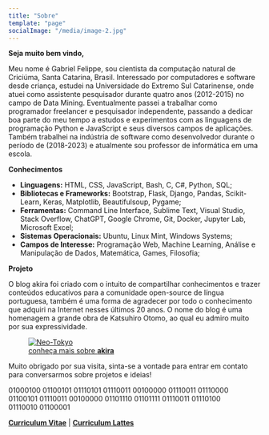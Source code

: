 ```yaml
---
title: "Sobre"
template: "page"
socialImage: "/media/image-2.jpg"
---
```


<b>Seja muito bem vindo,</b>

Meu nome é Gabriel Felippe, sou cientista da computação natural de Criciúma, Santa Catarina, Brasil. Interessado por computadores e software desde criança, estudei na Universidade do Extremo Sul Catarinense, onde atuei como assistente pesquisador durante quatro anos (2012-2015) no campo de Data Mining. Eventualmente passei a trabalhar como programador freelancer e pesquisador independente, passando a dedicar boa parte do meu tempo a estudos e experimentos com as linguagens de programação Python e JavaScript e seus diversos campos de aplicações. Também trabalhei na indústria de software como desenvolvedor durante o período de (2018-2023) e atualmente sou professor de informática em uma escola.

<b>Conhecimentos</b>

  - **Linguagens:** HTML, CSS, JavaScript, Bash, C, C#, Python, SQL;
  - **Bibliotecas e Frameworks:** Bootstrap, Flask, Django, Pandas, Scikit-Learn, Keras, Matplotlib, Beautifulsoup, Pygame;
  - **Ferramentas:** Command Line Interface, Sublime Text, Visual Studio, Stack Overflow, ChatGPT, Google Chrome, Git, Docker, Jupyter Lab, Microsoft Excel;
  - **Sistemas Operacionais:** Ubuntu, Linux Mint, Windows Systems;
  - **Campos de Interesse:** Programação Web, Machine Learning, Análise e Manipulação de Dados, Matemática, Games, Filosofia;

<b>Projeto</b>

O blog akira foi criado com o intuito de compartilhar conhecimentos e trazer conteúdos educativos para a comunidade open-source de língua portuguesa, também é uma forma de agradecer por todo o conhecimento que adquiri na Internet nesses últimos 20 anos. O nome do blog é uma homenagem a grande obra de Katsuhiro Otomo, ao qual eu admiro muito por sua expressividade. 

<figure class="float-right" style="width: 400px">
	<a href="https://en.wikipedia.org/wiki/Akira_(1988_film)"><img src="/media/akira.jpg" alt="Neo-Tokyo"></a>
	<figcaption><a href="https://en.wikipedia.org/wiki/Akira_(1988_film)">conheça mais sobre <b>akira</b></a></figcaption>
</figure>

Muito obrigado por sua visita, sinta-se a vontade para entrar em contato para conversarmos sobre projetos e ideias!

<figure style="margin-block-start: 0;margin-inline-start: 0;">
01000100 01100101 01110101 01110011 00100000 01110011 01110000 01100101 01110011 00100000 01101110 01101111 01110011 01110100 01110010 01100001
</figure>

**[Curriculum Vitae](https://gabrielcv.netlify.com/)** | **[Curriculum Lattes](http://lattes.cnpq.br/6618667439740836)**
